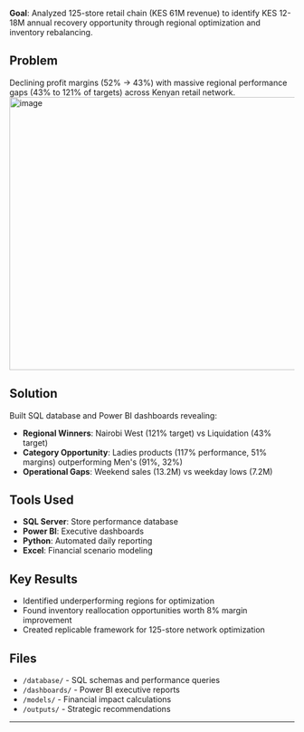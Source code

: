 **Goal**: Analyzed 125-store retail chain (KES 61M revenue) to identify KES 12-18M annual recovery opportunity through regional optimization and inventory rebalancing.

## Problem
Declining profit margins (52% → 43%) with massive regional performance gaps (43% to 121% of targets) across Kenyan retail network.
<img width="1145" height="482" alt="image" src="https://github.com/user-attachments/assets/48793dd3-9986-466b-82e2-f9cf61256987" />

## Solution
Built SQL database and Power BI dashboards revealing:
- **Regional Winners**: Nairobi West (121% target) vs Liquidation (43% target)
- **Category Opportunity**: Ladies products (117% performance, 51% margins) outperforming Men's (91%, 32%)
- **Operational Gaps**: Weekend sales (13.2M) vs weekday lows (7.2M)

## Tools Used
- **SQL Server**: Store performance database
- **Power BI**: Executive dashboards  
- **Python**: Automated daily reporting
- **Excel**: Financial scenario modeling

## Key Results
- Identified underperforming regions for optimization
- Found inventory reallocation opportunities worth 8% margin improvement
- Created replicable framework for 125-store network optimization

## Files
- `/database/` - SQL schemas and performance queries
- `/dashboards/` - Power BI executive reports  
- `/models/` - Financial impact calculations
- `/outputs/` - Strategic recommendations

---
